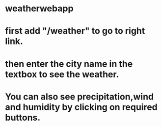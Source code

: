 # weatherwebapp
# first add "/weather" to go to right link.
# then enter the city name in the textbox to see the weather.
# You can also see precipitation,wind and humidity by clicking on required buttons.

